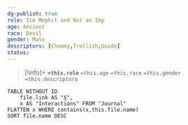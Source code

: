 ```yaml
---
dg-publish: true
role: Ice Mephit and Not an Imp
age: Ancient
race: Devil
gender: Male
descriptors: [Chummy,Trollish,Guide]
status:
---
```


> [!info]+
> **`=this.role`**
> `=this.age` `=this.race` `=this.gender`
> `=this.descriptors`

```dataview
TABLE WITHOUT ID
	file.link AS "§", 
	x AS "Interactions" FROM "Journal"
FLATTEN x WHERE contains(x,this.file.name) 
SORT file.name DESC
```